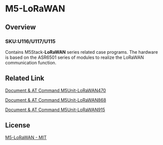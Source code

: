 # M5-LoRaWAN

## Overview

### SKU:U116/U117/U115

Contains M5Stack-**LoRaWAN** series related case programs. The hardware is based on the ASR6501 series of modules to realize the LoRaWAN communication function.

## Related Link

[Document & AT Command M5Unit-LoRaWAN470](https://docs.m5stack.com/en/unit/lorawan470)

[Document & AT Command M5Unit-LoRaWAN868](https://docs.m5stack.com/en/unit/lorawan868)

[Document & AT Command M5Unit-LoRaWAN915](https://docs.m5stack.com/en/unit/lorawan915)


## License

[M5-LoRaWAN - MIT](LICENSE)
